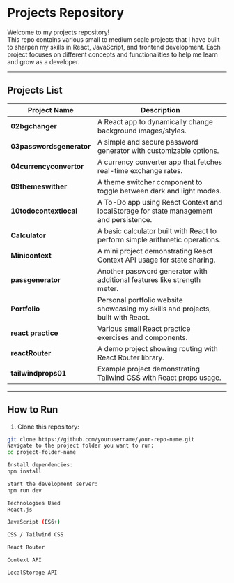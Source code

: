 # Projects Repository

Welcome to my projects repository!  
This repo contains various small to medium scale projects that I have built to sharpen my skills in React, JavaScript, and frontend development. Each project focuses on different concepts and functionalities to help me learn and grow as a developer.

---

## Projects List

| Project Name          | Description                                                      |
|----------------------|------------------------------------------------------------------|
| **02bgchanger**       | A React app to dynamically change background images/styles.      |
| **03passwordsgenerator** | A simple and secure password generator with customizable options.|
| **04currencyconvertor** | A currency converter app that fetches real-time exchange rates. |
| **09themeswither**    | A theme switcher component to toggle between dark and light modes.|
| **10todocontextlocal**| A To-Do app using React Context and localStorage for state management and persistence.|
| **Calculator**        | A basic calculator built with React to perform simple arithmetic operations. |
| **Minicontext**       | A mini project demonstrating React Context API usage for state sharing.|
| **passgenerator**     | Another password generator with additional features like strength meter. |
| **Portfolio**         | Personal portfolio website showcasing my skills and projects, built with React. |
| **react practice**    | Various small React practice exercises and components.            |
| **reactRouter**       | A demo project showing routing with React Router library.         |
| **tailwindprops01**   | Example project demonstrating Tailwind CSS with React props usage.|

---

## How to Run

1. Clone this repository:

```bash
git clone https://github.com/yourusername/your-repo-name.git
Navigate to the project folder you want to run:
cd project-folder-name

Install dependencies:
npm install

Start the development server:
npm run dev

Technologies Used
React.js

JavaScript (ES6+)

CSS / Tailwind CSS

React Router

Context API

LocalStorage API

